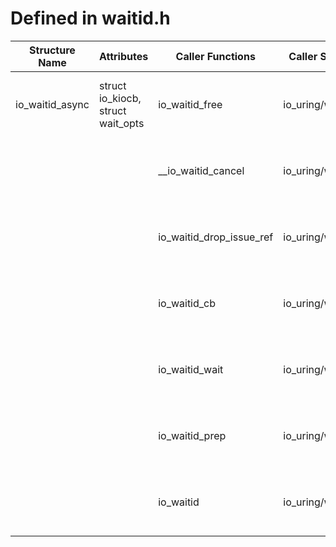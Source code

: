 # Defined in waitid.h

| Structure Name | Attributes | Caller Functions | Caller Source | Usage |
| - | - | - | - | - |
| io_waitid_async | struct io_kiocb, struct wait_opts | io_waitid_free | io_uring/waitid.c | function parameter, initialized local variable |
| | | __io_waitid_cancel | io_uring/waitid.c | function parameter, initialized local variable |
| | | io_waitid_drop_issue_ref | io_uring/waitid.c | function parameter, initialized local variable |
| | | io_waitid_cb | io_uring/waitid.c | function parameter, initialized local variable |
| | | io_waitid_wait | io_uring/waitid.c | function parameter, initialized local variable |
| | | io_waitid_prep | io_uring/waitid.c | declared local variable, function parameter |
| | | io_waitid | io_uring/waitid.c | function parameter, initialized local variable |
